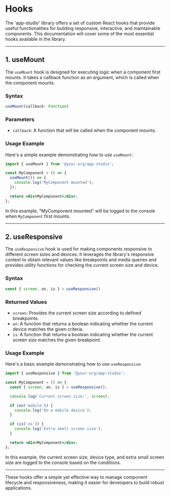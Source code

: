 # Hooks

The 'app-studio' library offers a set of custom React hooks that provide useful functionalities for building responsive, interactive, and maintainable components. This documentation will cover some of the most essential hooks available in the library.

---

## 1. useMount

The `useMount` hook is designed for executing logic when a component first mounts. It takes a callback function as an argument, which is called when the component mounts.

### Syntax

```jsx
useMount(callback: Function)
```

### Parameters

- `callback`: A function that will be called when the component mounts.

### Usage Example

Here's a simple example demonstrating how to use `useMount`:

```jsx
import { useMount } from '@your-org/app-studio';

const MyComponent = () => {
  useMount(() => {
    console.log('MyComponent mounted');
  });

  return <div>MyComponent</div>;
};
```

In this example, "MyComponent mounted" will be logged to the console when `MyComponent` first mounts.

---

## 2. useResponsive

The `useResponsive` hook is used for making components responsive to different screen sizes and devices. It leverages the library's responsive context to obtain relevant values like breakpoints and media queries and provides utility functions for checking the current screen size and device.

### Syntax

```jsx
const { screen, on, is } = useResponsive()
```

### Returned Values

- `screen`: Provides the current screen size according to defined breakpoints.
- `on`: A function that returns a boolean indicating whether the current device matches the given criteria.
- `is`: A function that returns a boolean indicating whether the current screen size matches the given breakpoint.

### Usage Example

Here's a basic example demonstrating how to use `useResponsive`:

```jsx
import { useResponsive } from '@your-org/app-studio';

const MyComponent = () => {
  const { screen, on, is } = useResponsive();

  console.log('Current screen size:', screen);

  if (on('mobile')) {
    console.log('On a mobile device');
  }

  if (is('xs')) {
    console.log('Extra small screen size');
  }

  return <div>MyComponent</div>;
};
```

In this example, the current screen size, device type, and extra small screen size are logged to the console based on the conditions.

---

These hooks offer a simple yet effective way to manage component lifecycle and responsiveness, making it easier for developers to build robust applications.